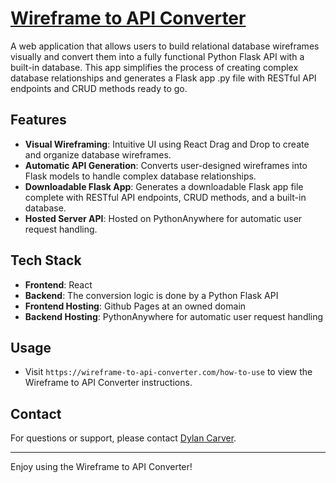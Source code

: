 # [Wireframe to API Converter](https://wireframe-to-api-converter.com/)

A web application that allows users to build relational database wireframes visually and convert them into a fully functional Python Flask API with a built-in database. This app simplifies the process of creating complex database relationships and generates a Flask app .py file with RESTful API endpoints and CRUD methods ready to go.

## Features

- **Visual Wireframing**: Intuitive UI using React Drag and Drop to create and organize database wireframes.
- **Automatic API Generation**: Converts user-designed wireframes into Flask models to handle complex database relationships.
- **Downloadable Flask App**: Generates a downloadable Flask app file complete with RESTful API endpoints, CRUD methods, and a built-in database.
- **Hosted Server API**: Hosted on PythonAnywhere for automatic user request handling.

## Tech Stack

- **Frontend**: React
- **Backend**: The conversion logic is done by a Python Flask API
- **Frontend Hosting**: Github Pages at an owned domain
- **Backend Hosting**: PythonAnywhere for automatic user request handling

## Usage

- Visit `https://wireframe-to-api-converter.com/how-to-use` to view the Wireframe to API Converter instructions.

## Contact

For questions or support, please contact [Dylan Carver](mailto:dylancarver14@gmail.com).

---

Enjoy using the Wireframe to API Converter!
